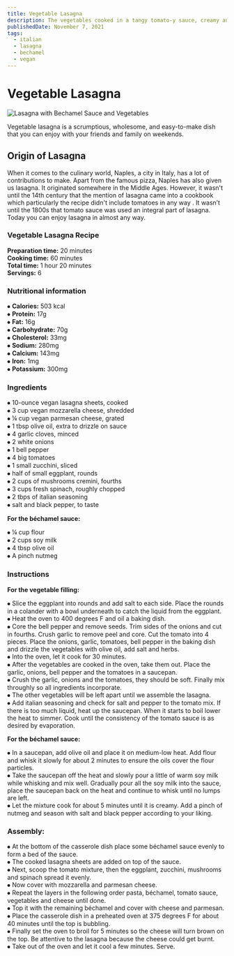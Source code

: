 ```yaml
---
title: Vegetable Lasagna
description: The vegetables cooked in a tangy tomato-y sauce, creamy and buttery classic béchamel sauce and a layer of cheese in-between lasagna sheets make this dish everyone's favorite!
publishedDate: November 7, 2021
tags:
  - italian
  - lasagna
  - bechamel
  - vegan
---
```


# Vegetable Lasagna

![Lasagna with Bechamel Sauce and Vegetables](/lasagna.jpg "image")

Vegetable lasagna is a scrumptious, wholesome, and easy-to-make dish that you can enjoy with your friends and family on weekends.

## Origin of Lasagna

When it comes to the culinary world, Naples, a city in Italy, has a lot of contributions to make. Apart from the famous pizza, Naples has also given us lasagna. It originated somewhere in the Middle Ages. However, it wasn't until the 14th century that the mention of lasagna came into a cookbook which particularly the recipe didn't include tomatoes in any way . It wasn’t until the 1800s that tomato sauce was used an integral part of lasagna. Today you can enjoy lasagna in almost any way.

### Vegetable Lasagna Recipe

**Preparation time:** 20 minutes  
**Cooking time:** 60 minutes  
**Total time:** 1 hour 20 minutes  
**Servings:** 6

### Nutritional information

⦁ **Calories:** 503 kcal  
⦁ **Protein:** 17g  
⦁ **Fat:** 16g  
⦁ **Carbohydrate:** 70g  
⦁ **Cholesterol:** 33mg  
⦁ **Sodium:** 280mg  
⦁ **Calcium:** 143mg  
⦁ **Iron:** 1mg  
⦁ **Potassium:** 300mg

### Ingredients

⦁ 10-ounce vegan lasagna sheets, cooked  
⦁ 3 cup vegan mozzarella cheese, shredded  
⦁ ¼ cup vegan parmesan cheese, grated  
⦁ 1 tbsp olive oil, extra to drizzle on sauce  
⦁ 4 garlic cloves, minced  
⦁ 2 white onions  
⦁ 1 bell pepper  
⦁ 4 big tomatoes  
⦁ 1 small zucchini, sliced  
⦁ half of small eggplant, rounds  
⦁ 2 cups of mushrooms cremini, fourths  
⦁ 3 cups fresh spinach, roughly chopped  
⦁ 2 tbps of italian seasoning  
⦁ salt and black pepper, to taste

**For the béchamel sauce:**

⦁ ¼ cup flour  
⦁ 2 cups soy milk  
⦁ 4 tbsp olive oil  
⦁ A pinch nutmeg

### Instructions

**For the vegetable filling:**

⦁ Slice the eggplant into rounds and add salt to each side. Place the rounds in a colander with a bowl underneath to catch the liquid from the eggplant.  
⦁ Heat the oven to 400 degrees F and oil a baking dish.  
⦁ Core the bell pepper and remove seeds. Trim sides of the onions and cut in fourths. Crush garlic to remove peel and core. Cut the tomato into 4 pieces. Place the onions, garlic, tomatoes, bell pepper in the baking dish and drizzle the vegetables with olive oil, add salt and herbs.  
⦁ Into the oven, let it cook for 30 minutes.  
⦁ After the vegetables are cooked in the oven, take them out. Place the garlic, onions, bell pepper and the tomatoes in a saucepan.  
⦁ Crush the garlic, onions and the tomatoes, they should be soft. Finally mix throughly so all ingredients incorporate.  
⦁ The other vegetables will be left apart until we assemble the lasagna.  
⦁ Add italian seasoning and check for salt and pepper to the tomato mix. If there is too much liquid, heat up the saucepan. When it starts to boil lower the heat to simmer. Cook until the consistency of the tomato sauce is as desired by evaporation.

**For the béchamel sauce:**

⦁ In a saucepan, add olive oil and place it on medium-low heat. Add flour and whisk it slowly for about 2 minutes to ensure the oils cover the flour particles.  
⦁ Take the saucepan off the heat and slowly pour a little of warm soy milk while whisking and mix well. Gradually pour all the soy milk into the sauce, place the saucepan back on the heat and continue to whisk until no lumps are left.  
⦁ Let the mixture cook for about 5 minutes until it is creamy. Add a pinch of nutmeg and season with salt and black pepper according to your liking.

### Assembly:

⦁ At the bottom of the casserole dish place some béchamel sauce evenly to form a bed of the sauce.  
⦁ The cooked lasagna sheets are added on top of the sauce.  
⦁ Next, scoop the tomato mixture, then the eggplant, zucchini, mushrooms and spinach spread it evenly.  
⦁ Now cover with mozzarella and parmesan cheese.  
⦁ Repeat the layers in the following order pasta, béchamel, tomato sauce, vegetables and cheese until done.  
⦁ Top it with the remaining béchamel and cover with cheese and parmesan.  
⦁ Place the casserole dish in a preheated oven at 375 degrees F for about 40 minutes until the top is bubbling.  
⦁ Finally set the oven to broil for 5 minutes so the cheese will turn brown on the top. Be attentive to the lasagna because the cheese could get burnt.  
⦁ Take out of the oven and let it cool a few minutes. Serve.
